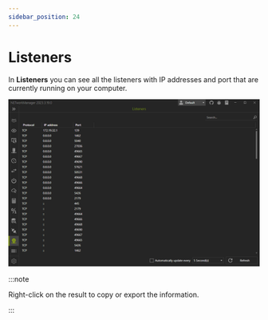 ```yaml
---
sidebar_position: 24
---
```


# Listeners

In **Listeners** you can see all the listeners with IP addresses and port that are currently running on your computer.

![Listeners](./img/listeners.png)

:::note

Right-click on the result to copy or export the information.

:::

